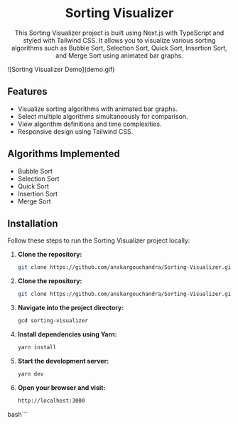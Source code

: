 <div align="center">

 # Sorting Visualizer

This Sorting Visualizer project is built using Next.js with TypeScript and styled with Tailwind CSS. It allows you to visualize various sorting algorithms such as Bubble Sort, Selection Sort, Quick Sort, Insertion Sort, and Merge Sort using animated bar graphs.

</div>
![Sorting Visualizer Demo](demo.gif)

## Features

- Visualize sorting algorithms with animated bar graphs.
- Select multiple algorithms simultaneously for comparison.
- View algorithm definitions and time complexities.
- Responsive design using Tailwind CSS.

## Algorithms Implemented

- Bubble Sort
- Selection Sort
- Quick Sort
- Insertion Sort
- Merge Sort

## Installation

Follow these steps to run the Sorting Visualizer project locally:
</div>

1. **Clone the repository:**

   ```bash
   git clone https://github.com/anskargouchandra/Sorting-Visualizer.git


1. **Clone the repository:**

   ```bash
   git clone https://github.com/anskargouchandra/Sorting-Visualizer.git


2. **Navigate into the project directory:**

   ```bash
   gcd sorting-visualizer


3. **Install dependencies using Yarn:**

   ```bash
   yarn install


4. **Start the development server:**

   ```bash
   yarn dev


5. **Open your browser and visit:**

   ```bash
   http://localhost:3000
bash```

